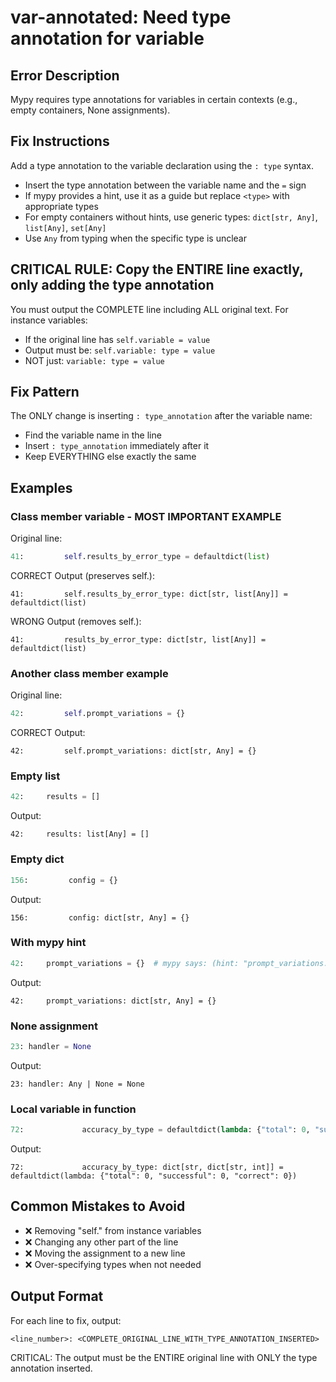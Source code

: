 # var-annotated: Need type annotation for variable

## Error Description
Mypy requires type annotations for variables in certain contexts (e.g., empty containers, None assignments).

## Fix Instructions
Add a type annotation to the variable declaration using the `: type` syntax.
- Insert the type annotation between the variable name and the `=` sign
- If mypy provides a hint, use it as a guide but replace `<type>` with appropriate types
- For empty containers without hints, use generic types: `dict[str, Any]`, `list[Any]`, `set[Any]`
- Use `Any` from typing when the specific type is unclear

## CRITICAL RULE: Copy the ENTIRE line exactly, only adding the type annotation

You must output the COMPLETE line including ALL original text. For instance variables:
- If the original line has `self.variable = value`
- Output must be: `self.variable: type = value`
- NOT just: `variable: type = value`

## Fix Pattern
The ONLY change is inserting `: type_annotation` after the variable name:
- Find the variable name in the line
- Insert `: type_annotation` immediately after it
- Keep EVERYTHING else exactly the same

## Examples

### Class member variable - MOST IMPORTANT EXAMPLE
Original line:
```python
41:         self.results_by_error_type = defaultdict(list)
```
CORRECT Output (preserves self.):
```
41:         self.results_by_error_type: dict[str, list[Any]] = defaultdict(list)
```
WRONG Output (removes self.):
```
41:         results_by_error_type: dict[str, list[Any]] = defaultdict(list)
```

### Another class member example
Original line:
```python
42:         self.prompt_variations = {}
```
CORRECT Output:
```
42:         self.prompt_variations: dict[str, Any] = {}
```

### Empty list
```python
42:     results = []
```
Output:
```
42:     results: list[Any] = []
```

### Empty dict
```python
156:         config = {}
```
Output:
```
156:         config: dict[str, Any] = {}
```

### With mypy hint
```python
42:     prompt_variations = {}  # mypy says: (hint: "prompt_variations: dict[<type>, <type>] = ...")
```
Output:
```
42:     prompt_variations: dict[str, Any] = {}
```

### None assignment
```python
23: handler = None
```
Output:
```
23: handler: Any | None = None
```

### Local variable in function
```python
72:             accuracy_by_type = defaultdict(lambda: {"total": 0, "successful": 0, "correct": 0})
```
Output:
```
72:             accuracy_by_type: dict[str, dict[str, int]] = defaultdict(lambda: {"total": 0, "successful": 0, "correct": 0})
```

## Common Mistakes to Avoid
- ❌ Removing "self." from instance variables
- ❌ Changing any other part of the line
- ❌ Moving the assignment to a new line
- ❌ Over-specifying types when not needed

## Output Format
For each line to fix, output:
```
<line_number>: <COMPLETE_ORIGINAL_LINE_WITH_TYPE_ANNOTATION_INSERTED>
```

CRITICAL: The output must be the ENTIRE original line with ONLY the type annotation inserted.
